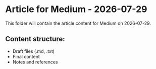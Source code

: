 # Article for Medium - 2026-07-29

This folder will contain the article content for Medium on 2026-07-29.

## Content structure:
- Draft files (.md, .txt)
- Final content
- Notes and references

